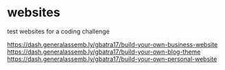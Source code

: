 # websites
test websites for a coding challenge

https://dash.generalassemb.ly/gbatra17/build-your-own-business-website
<br />
https://dash.generalassemb.ly/gbatra17/build-your-own-blog-theme
<br />
https://dash.generalassemb.ly/gbatra17/build-your-own-personal-website
